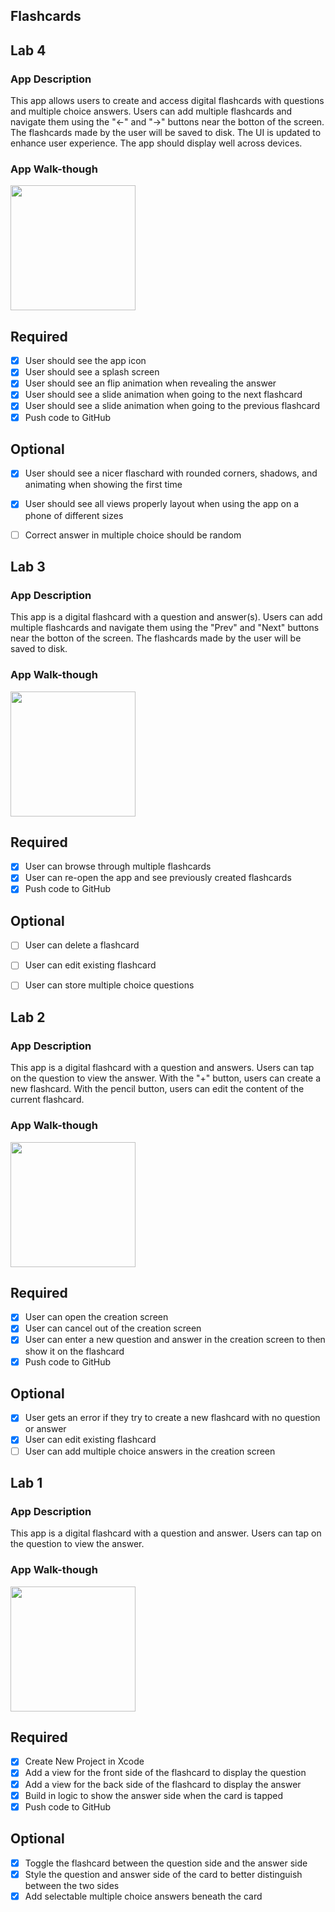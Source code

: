 ## Flashcards

## Lab 4

### App Description
This app allows users to create and access digital flashcards with questions and multiple choice answers. Users can add multiple flashcards and navigate them using the "<-" and "->" buttons near the botton of the screen. The flashcards made by the user will be saved to disk. The UI is updated to enhance user experience. The app should display well across devices.


### App Walk-though

<img src="http://g.recordit.co/U6TzY10rAs.gif" width=200><br>


## Required
- [x] User should see the app icon 
- [x] User should see a splash screen
- [x] User should see an flip animation when revealing the answer
- [x] User should see a slide animation when going to the next flashcard
- [x] User should see a slide animation when going to the previous flashcard
- [x] Push code to GitHub
## Optional
- [x] User should see a nicer flaschard with rounded corners, shadows, and animating when showing the first time
- [x] User should see all views properly layout when using the app on a phone of different sizes
- [ ] Correct answer in multiple choice should be random



## Lab 3

### App Description
This app is a digital flashcard with a question and answer(s). Users can add multiple flashcards and navigate them using the "Prev" and "Next" buttons near the botton of the screen. The flashcards made by the user will be saved to disk.

### App Walk-though

<img src="http://g.recordit.co/4oEISAf4pD.gif" width=200><br>

## Required
- [x] User can browse through multiple flashcards
- [x] User can re-open the app and see previously created flashcards
- [x] Push code to GitHub
## Optional
- [ ] User can delete a flashcard
- [ ] User can edit existing flashcard
- [ ] User can store multiple choice questions


## Lab 2

### App Description
This app is a digital flashcard with a question and answers. Users can tap on the question to view the answer. With the "+" button, users can create a new flashcard. With the pencil button, users can edit the content of the current flashcard.

### App Walk-though
<img src="http://g.recordit.co/F4iK0muNWq.gif" width=200><br>

## Required
- [x] User can open the creation screen
- [x] User can cancel out of the creation screen
- [x] User can enter a new question and answer in the creation screen to then show it on the flashcard
- [x] Push code to GitHub
## Optional
- [x] User gets an error if they try to create a new flashcard with no question or answer
- [x] User can edit existing flashcard
- [ ] User can add multiple choice answers in the creation screen

## Lab 1

### App Description
This app is a digital flashcard with a question and answer. Users can tap on the question to view the answer.

### App Walk-though

<img src="http://g.recordit.co/KUCbfRLv1D.gif" width=200><br>


## Required
- [x] Create New Project in Xcode
- [x] Add a view for the front side of the flashcard to display the question
- [x] Add a view for the back side of the flashcard to display the answer
- [x] Build in logic to show the answer side when the card is tapped
- [x] Push code to GitHub
## Optional
- [x] Toggle the flashcard between the question side and the answer side
- [x] Style the question and answer side of the card to better distinguish between the two sides
- [x] Add selectable multiple choice answers beneath the card
